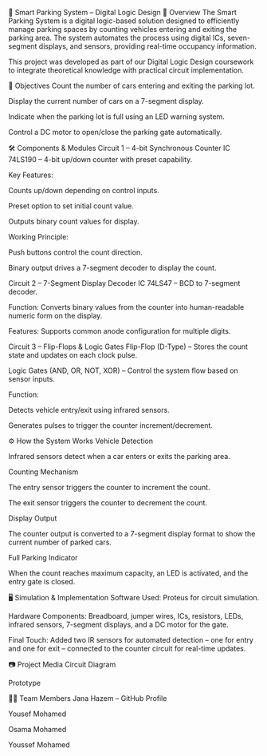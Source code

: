 🚗 Smart Parking System – Digital Logic Design
📌 Overview
The Smart Parking System is a digital logic-based solution designed to efficiently manage parking spaces by counting vehicles entering and exiting the parking area. The system automates the process using digital ICs, seven-segment displays, and sensors, providing real-time occupancy information.

This project was developed as part of our Digital Logic Design coursework to integrate theoretical knowledge with practical circuit implementation.

🎯 Objectives
Count the number of cars entering and exiting the parking lot.

Display the current number of cars on a 7-segment display.

Indicate when the parking lot is full using an LED warning system.

Control a DC motor to open/close the parking gate automatically.

🛠 Components & Modules
Circuit 1 – 4-bit Synchronous Counter
IC 74LS190 – 4-bit up/down counter with preset capability.

Key Features:

Counts up/down depending on control inputs.

Preset option to set initial count value.

Outputs binary count values for display.

Working Principle:

Push buttons control the count direction.

Binary output drives a 7-segment decoder to display the count.

Circuit 2 – 7-Segment Display Decoder
IC 74LS47 – BCD to 7-segment decoder.

Function: Converts binary values from the counter into human-readable numeric form on the display.

Features: Supports common anode configuration for multiple digits.

Circuit 3 – Flip-Flops & Logic Gates
Flip-Flop (D-Type) – Stores the count state and updates on each clock pulse.

Logic Gates (AND, OR, NOT, XOR) – Control the system flow based on sensor inputs.

Function:

Detects vehicle entry/exit using infrared sensors.

Generates pulses to trigger the counter increment/decrement.

⚙ How the System Works
Vehicle Detection

Infrared sensors detect when a car enters or exits the parking area.

Counting Mechanism

The entry sensor triggers the counter to increment the count.

The exit sensor triggers the counter to decrement the count.

Display Output

The counter output is converted to a 7-segment display format to show the current number of parked cars.

Full Parking Indicator

When the count reaches maximum capacity, an LED is activated, and the entry gate is closed.

🖥 Simulation & Implementation
Software Used: Proteus for circuit simulation.

Hardware Components: Breadboard, jumper wires, ICs, resistors, LEDs, infrared sensors, 7-segment displays, and a DC motor for the gate.

Final Touch: Added two IR sensors for automated detection – one for entry and one for exit – connected to the counter circuit for real-time updates.

📷 Project Media
Circuit Diagram

Prototype

👨‍💻 Team Members
Jana Hazem – GitHub Profile

Yousef Mohamed

Osama Mohamed

Youssef Mohamed

